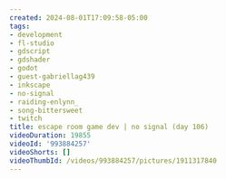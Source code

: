 ```yaml
---
created: 2024-08-01T17:09:58-05:00
tags:
- development
- fl-studio
- gdscript
- gdshader
- godot
- guest-gabriellag439
- inkscape
- no-signal
- raiding-enlynn_
- song-bittersweet
- twitch
title: escape room game dev | no signal (day 106)
videoDuration: 19855
videoId: '993884257'
videoShorts: []
videoThumbId: /videos/993884257/pictures/1911317840
---
```

